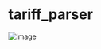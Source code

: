 # tariff_parser
![image](https://user-images.githubusercontent.com/24692953/227798819-4ebc3040-d15c-4608-810c-54e017ec6b80.png)

